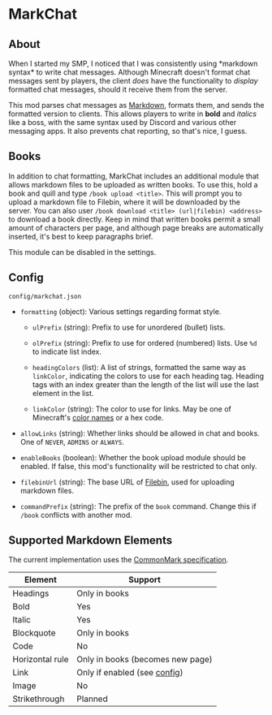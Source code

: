 # MarkChat

## About

When I started my SMP, I noticed that I was consistently using \*markdown syntax* to write chat messages. Although Minecraft doesn't format chat messages sent by players, the client *does* have the functionality to *display* formatted chat messages, should it receive them from the server.

This mod parses chat messages as [Markdown](https://commonmark.org/help/), formats them, and sends the formatted version to clients. This allows players to write in **bold** and *italics* like a boss, with the same syntax used by Discord and various other messaging apps. It also prevents chat reporting, so that's nice, I guess.

## Books

In addition to chat formatting, MarkChat includes an additional module that allows markdown files to be uploaded as written books. To use this, hold a book and quill and type `/book upload <title>`. This will prompt you to upload a markdown file to Filebin, where it will be downloaded by the server. You can also user `/book download <title> (url|filebin) <address>` to download a book directly. Keep in mind that written books permit a small amount of characters per page, and although page breaks are automatically inserted, it's best to keep paragraphs brief.

This module can be disabled in the settings.

## Config

`config/markchat.json`

- `formatting` (object): Various settings regarding format style.
  
  - `ulPrefix` (string): Prefix to use for unordered (bullet) lists.
  
  - `olPrefix` (string): Prefix to use for ordered (numbered) lists. Use `%d` to indicate list index.
  
  - `headingColors` (list): A list of strings, formatted the same way as `linkColor`, indicating the colors to use for each heading tag. Heading tags with an index greater than the length of the list will use the last element in the list.
  
  - `linkColor` (string): The color to use for links. May be one of Minecraft's [color names](https://minecraft.wiki/w/Formatting_codes#Color_codes) or a hex code.

- `allowLinks` (string): Whether links should be allowed in chat and books. One of `NEVER`, `ADMINS` or `ALWAYS`.

- `enableBooks` (boolean): Whether the book upload module should be enabled. If false, this mod's functionality will be restricted to chat only.

- `filebinUrl` (string): The base URL of [Filebin](https://filebin.net/about), used for uploading markdown files.

- `commandPrefix` (string): The prefix of the `book` command. Change this if `/book` conflicts with another mod.

## Supported Markdown Elements

The current implementation uses the [CommonMark specification](https://commonmark.org/).

| Element         | Support                                 |
| --------------- | --------------------------------------- |
| Headings        | Only in books                           |
| Bold            | Yes                                     |
| Italic          | Yes                                     |
| Blockquote      | Only in books                           |
| Code            | No                                      |
| Horizontal rule | Only in books (becomes new page)        |
| Link            | Only if enabled (see [config](#config)) |
| Image           | No                                      |
| Strikethrough   | Planned                                 |